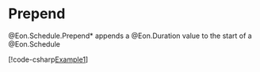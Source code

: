 ﻿# Prepend

@Eon.Schedule.Prepend* appends a @Eon.Duration value to the start of a
@Eon.Schedule

[!code-csharp[Example1](../../../Eon.Tests/Examples/PrependTests.cs#Example1)]
